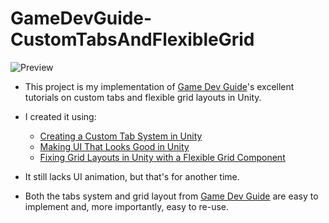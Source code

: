 # GameDevGuide-CustomTabsAndFlexibleGrid
![Preview](Preview.gif)

- This project is my implementation of [Game Dev Guide](https://www.youtube.com/channel/UCR35rzd4LLomtQout93gi0w)'s excellent tutorials on custom tabs and flexible grid layouts in Unity.

- I created it using:
    - [Creating a Custom Tab System in Unity](https://www.youtube.com/watch?v=211t6r12XPQ) 
    - [Making UI That Looks Good in Unity](https://www.youtube.com/watch?v=HwdweCX5aMI) 
    - [Fixing Grid Layouts in Unity with a Flexible Grid Component](https://www.youtube.com/watch?v=CGsEJToeXmA&t=300s)
- It still lacks UI animation, but that's for another time.
- Both the tabs system and grid layout from  [Game Dev Guide](https://www.youtube.com/channel/UCR35rzd4LLomtQout93gi0w) are easy to implement and, more importantly, easy to re-use.
